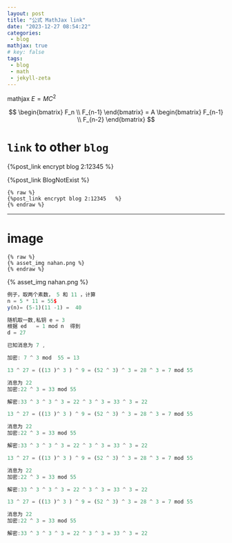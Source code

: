 ```yaml
---
layout: post
title: "公式 MathJax link"
date: "2023-12-27 08:54:22"
categories: 
 - blog 
mathjax: true 
# key: false 
tags:
 - blog
 - math
 - jekyll-zeta
---
```


mathjax $E=MC^2$

$$
\begin{bmatrix}
  F_n \\ 
  F_{n-1}
\end{bmatrix}
= A \begin{bmatrix}
  F_{n-1} \\ 
  F_{n-2}
\end{bmatrix}
$$



# `link` to other `blog`
{%post_link encrypt blog 2:12345 %}

{%post_link BlogNotExist %}


```
{% raw %}
{%post_link encrypt blog 2:12345   %}
{% endraw %}
```

---

# image
```
{% raw %}
{% asset_img nahan.png %}
{% endraw %}
```
{% asset_img nahan.png %}


 
 ``` javascript
例子，取两个素数， 5 和 11 ，计算  
n = 5 * 11 = 55$
y(n)= (5-1)(11 -1) =  40

随机取一数,私钥 e = 3 
根据 ed   = 1 mod n  得到
d = 27

已知消息为 7 , 

加密: 7 ^ 3 mod  55 = 13

13 ^ 27 = ((13 )^ 3 ) ^ 9 = (52 ^ 3) ^ 3 = 28 ^ 3 = 7 mod 55

消息为 22
加密:22 ^ 3 = 33 mod 55

解密:33 ^ 3 ^ 3 ^ 3 = 22 ^ 3 ^ 3 = 33 ^ 3 = 22

13 ^ 27 = ((13 )^ 3 ) ^ 9 = (52 ^ 3) ^ 3 = 28 ^ 3 = 7 mod 55

消息为 22
加密:22 ^ 3 = 33 mod 55

解密:33 ^ 3 ^ 3 ^ 3 = 22 ^ 3 ^ 3 = 33 ^ 3 = 22

13 ^ 27 = ((13 )^ 3 ) ^ 9 = (52 ^ 3) ^ 3 = 28 ^ 3 = 7 mod 55

消息为 22
加密:22 ^ 3 = 33 mod 55

解密:33 ^ 3 ^ 3 ^ 3 = 22 ^ 3 ^ 3 = 33 ^ 3 = 22

13 ^ 27 = ((13 )^ 3 ) ^ 9 = (52 ^ 3) ^ 3 = 28 ^ 3 = 7 mod 55

消息为 22
加密:22 ^ 3 = 33 mod 55

解密:33 ^ 3 ^ 3 ^ 3 = 22 ^ 3 ^ 3 = 33 ^ 3 = 22


 ```
